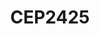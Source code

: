 ---
title: CEP2425
redirect_to: https://docs.google.com/document/d/1l8LU9lAHhtXScZpVjUbuXnqd_pN8BBox/edit?usp=sharing&ouid=108992333402487334329&rtpof=true&sd=true
redirect_from: 
  - /CEP2425
  - /cep2425
---